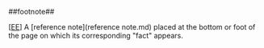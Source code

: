 ##footnote##

\[[EE](SOURCES.md#EE)\]  A [reference note](reference note.md) placed at the bottom or foot of the page on which its corresponding "fact" appears.
